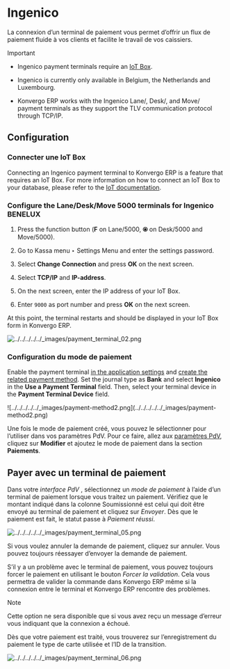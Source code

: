 # Ingenico

La connexion d’un terminal de paiement vous permet d’offrir un flux de
paiement fluide à vos clients et facilite le travail de vos caissiers.

<div class="alert alert-warning">
<p class="alert-title">
Important</p><ul>
<li><p>Ingenico payment terminals require an <a href="../../../../general/iot">IoT Box</a>.</p></li>
<li><p>Ingenico is currently only available in Belgium, the Netherlands and Luxembourg.</p></li>
<li><p>Konvergo ERP works with the Ingenico Lane/, Desk/, and Move/ payment terminals as they support the TLV
communication protocol through TCP/IP.</p></li>
</ul>
</div>

## Configuration

### Connecter une IoT Box

Connecting an Ingenico payment terminal to Konvergo ERP is a feature that requires an
IoT Box. For more information on how to connect an IoT Box to your database,
please refer to the [IoT
documentation](../../../../general/iot/config/connect).

### Configure the Lane/Desk/Move 5000 terminals for Ingenico BENELUX

  1. Press the function button (**F** on Lane/5000, **⦿** on Desk/5000 and Move/5000).

  2. Go to Kassa menu ‣ Settings Menu and enter the settings password.

  3. Select **Change Connection** and press **OK** on the next screen.

  4. Select **TCP/IP** and **IP-address**.

  5. On the next screen, enter the IP address of your IoT Box.

  6. Enter `9000` as port number and press **OK** on the next screen.

At this point, the terminal restarts and should be displayed in your IoT Box
form in Konvergo ERP.

![../../../../../_images/payment_terminal_02.png](../../../../../_images/payment_terminal_02.png)

### Configuration du mode de paiement

Enable the payment terminal [in the application
settings](../../configuration#configuration-settings) and [create the
related payment method](../../payment_methods). Set the journal type as
**Bank** and select **Ingenico** in the **Use a Payment Terminal** field.
Then, select your terminal device in the **Payment Terminal Device** field.

![../../../../../_images/payment-method2.png](../../../../../_images/payment-
method2.png)

Une fois le mode de paiement créé, vous pouvez le sélectionner pour l’utiliser
dans vos paramètres PdV. Pour ce faire, allez aux [paramètres
PdV](../../configuration#configuration-settings), cliquez sur
**Modifier** et ajoutez le mode de paiement dans la section **Paiements**.

## Payer avec un terminal de paiement

Dans votre _interface PdV_ , sélectionnez un _mode de paiement_ à l’aide d’un
terminal de paiement lorsque vous traitez un paiement. Vérifiez que le montant
indiqué dans la colonne Soumissionné est celui qui doit être envoyé au
terminal de paiement et cliquez sur _Envoyer_. Dès que le paiement est fait,
le statut passe à _Paiement réussi_.

![../../../../../_images/payment_terminal_05.png](../../../../../_images/payment_terminal_05.png)

Si vous voulez annuler la demande de paiement, cliquez sur annuler. Vous
pouvez toujours réessayer d’envoyer la demande de paiement.

S’il y a un problème avec le terminal de paiement, vous pouvez toujours forcer
le paiement en utilisant le bouton _Forcer la validation_. Cela vous permettra
de valider la commande dans Konvergo ERP même si la connexion entre le terminal et
Konvergo ERP rencontre des problèmes.

<div class="alert alert-primary">
<p class="alert-title">
Note</p><p>Cette option ne sera disponible que si vous avez reçu un message d’erreur vous indiquant que la connexion a échoué.</p>
</div>

Dès que votre paiement est traité, vous trouverez sur l’enregistrement du
paiement le type de carte utilisée et l’ID de la transition.

![../../../../../_images/payment_terminal_06.png](../../../../../_images/payment_terminal_06.png)

